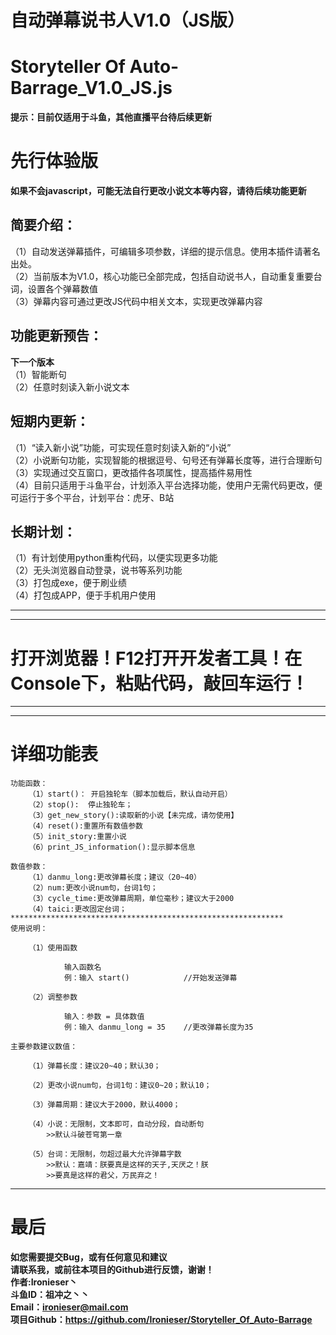# 自动弹幕说书人V1.0（JS版）
# Storyteller Of Auto-Barrage_V1.0_JS.js
**提示：目前仅适用于斗鱼，其他直播平台待后续更新**  
  
  
# 先行体验版
**如果不会javascript，可能无法自行更改小说文本等内容，请待后续功能更新** 


## 简要介绍：
（1）自动发送弹幕插件，可编辑多项参数，详细的提示信息。使用本插件请著名出处。  
（2）当前版本为V1.0，核心功能已全部完成，包括自动说书人，自动重复重要台词，设置各个弹幕数值  
（3）弹幕内容可通过更改JS代码中相关文本，实现更改弹幕内容  

## 功能更新预告：
**下一个版本**  
（1）智能断句  
（2）任意时刻读入新小说文本  

## 短期内更新：
（1）“读入新小说”功能，可实现任意时刻读入新的“小说”  
（2）小说断句功能，实现智能的根据逗号、句号还有弹幕长度等，进行合理断句  
（3）实现通过交互窗口，更改插件各项属性，提高插件易用性  
（4）目前只适用于斗鱼平台，计划添入平台选择功能，使用户无需代码更改，便可运行于多个平台，计划平台：虎牙、B站  

## 长期计划：
（1）有计划使用python重构代码，以便实现更多功能  
（2）无头浏览器自动登录，说书等系列功能  
（3）打包成exe，便于刷业绩   	  
（4）打包成APP，便于手机用户使用  



***************************************************************
***************************************************************
# 打开浏览器！F12打开开发者工具！在Console下，粘贴代码，敲回车运行！
***************************************************************
***************************************************************
# 详细功能表
					
	功能函数：
		（1）start()：	开启独轮车（脚本加载后，默认自动开启）
		（2）stop():	停止独轮车；
		（3）get_new_story():读取新的小说【未完成，请勿使用】
		（4）reset():重置所有数值参数
		（5）init_story:重置小说
		（6）print_JS_information():显示脚本信息

	数值参数：
		（1）danmu_long:更改弹幕长度；建议（20~40）
		（2）num:更改小说num句，台词1句；
		（3）cycle_time:更改弹幕周期，单位毫秒；建议大于2000
		（4）taici:更改固定台词；
	*************************************************************
	使用说明：

		（1）使用函数

				输入函数名
				例：输入 start()			//开始发送弹幕

		（2）调整参数

				输入：参数 = 具体数值
				例：输入 danmu_long = 35 	//更改弹幕长度为35

	主要参数建议数值：

		（1）弹幕长度：建议20~40；默认30；

		（2）更改小说num句，台词1句：建议0~20；默认10；

		（3）弹幕周期：建议大于2000，默认4000；

		（4）小说：无限制，文本即可，自动分段，自动断句
			>>默认斗破苍穹第一章

		（5）台词：无限制，勿超过最大允许弹幕字数
			>>默认：嘉靖：朕要真是这样的天子,天厌之！朕			
			>>要真是这样的君父，万民弃之！
********************************************************************
# 最后	
	
**如您需要提交Bug，或有任何意见和建议**  
**请联系我，或前往本项目的Github进行反馈，谢谢！**  
**作者:Ironieser丶**    	
**斗鱼ID：祖冲之丶丶**    
**Email：ironieser@mail.com**    
**项目Github：https://github.com/Ironieser/Storyteller_Of_Auto-Barrage**    
